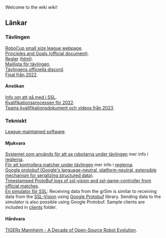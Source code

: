 Welcome to the wiki wiki!

## Länkar

### Tävlingen 
[RoboCup small size league webpage](https://ssl.robocup.org/).  
[Principles and Goals (official document)](https://robocup-ssl.github.io/ssl-goals/sslgoals.pdf).  
[Regler](https://ssl.robocup.org/rules/) ([html](https://robocup-ssl.github.io/ssl-rules/sslrules.html)).  
[Maillista för tävlingen](https://lists.robocup.org/mm/lists/robocup-small.lists.robocup.org/).  
[Tävlingens officiella discord](https://discord.gg/t724m8c).  
[Final från 2022](https://www.youtube.com/watch?v=ZJktf_RM2kQ).  

#### Ansökan 
[Info om att gå med i SSL](https://ssl.robocup.org/joining-the-small-size-league/).  
[Kvalifikationsprocessen för 2022](https://ssl.robocup.org/robocup-2022-qualification/).  
[Teams kvalifikationsdokument och videos från 2023](https://ssl.robocup.org/robocup-2023-teams/).  

### Tekniskt
[League-maintained software](https://ssl.robocup.org/league-software/).  

#### Mjukvara 
[Systemet som används för att se robotarna under tävlingen](https://github.com/RoboCup-SSL/ssl-vision/tree/master) mer info i [reglerna](https://robocup-ssl.github.io/ssl-rules/sslrules.html#_vision).  
[För att kontrollera matcher under tävlingen](https://github.com/RoboCup-SSL/ssl-game-controller) mer info i [reglerna](https://robocup-ssl.github.io/ssl-rules/sslrules.html#_game_controller).  
[Google protobuf (Google's language-neutral, platform-neutral, extensible mechanism for serializing structured data)](https://github.com/protocolbuffers/protobuf).  
[Timestamped ProtoBuf logs of ssl-vision and ssl-game-controller from official matches](https://ssl.robocup.org/game-logs/).  
[En simulator för SSL](https://github.com/RoboCup-SSL/grSim): Receiving data from the grSim is similar to receiving data from the [SSL-Vision](https://github.com/RoboCup-SSL/ssl-vision) using [Google Protobuf](https://github.com/google/protobuf) library. Sending data to the simulator is also possible using Google Protobuf. Sample clients are included in [clients](https://github.com/RoboCup-SSL/grSim/blob/master/clients) folder.  

#### Hårdvara 
[TIGERs Mannheim - A Decade of Open-Source Robot Evolution](https://download.tigers-mannheim.de/papers/2021-RoboCup-Champion.pdf).  